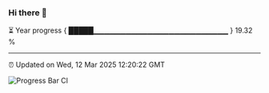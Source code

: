 ### Hi there 👋

⏳ Year progress { █████▁▁▁▁▁▁▁▁▁▁▁▁▁▁▁▁▁▁▁▁▁▁▁▁▁ } 19.32 %

---

⏰ Updated on Wed, 12 Mar 2025 12:20:22 GMT

![Progress Bar CI](https://github.com/Shyam-Makwana/GitHub-Actions-Demo/workflows/Progress%20Bar%20CI/badge.svg)
